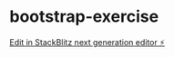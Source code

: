 # bootstrap-exercise

[Edit in StackBlitz next generation editor ⚡️](https://stackblitz.com/~/github.com/IzzatMuzhaffar/bootstrap-exercise)